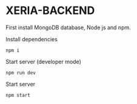 # XERIA-BACKEND

First install MongoDB database, Node js and npm. 

Install dependencies
```
npm i
```
Start server (developer mode)
```
npm run dev
```
Start server
```
npm start
```